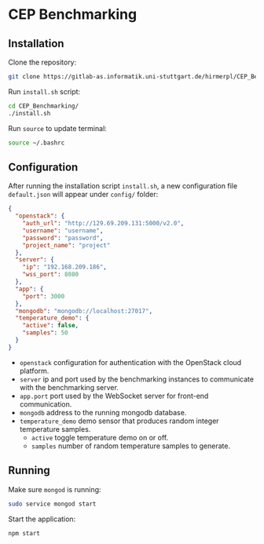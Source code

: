 # CEP Benchmarking

## Installation

Clone the repository:

```sh
git clone https://gitlab-as.informatik.uni-stuttgart.de/hirmerpl/CEP_Benchmarking.git
```

Run `install.sh` script:

```sh
cd CEP_Benchmarking/
./install.sh
```

Run `source` to update terminal:

```sh
source ~/.bashrc
```

## Configuration

After running the installation script `install.sh`, a new configuration file `default.json` will appear under `config/` folder:

```json
{
  "openstack": {
    "auth_url": "http://129.69.209.131:5000/v2.0",
    "username": "username",
    "password": "password",
    "project_name": "project"
  },
  "server": {
    "ip": "192.168.209.186",
    "wss_port": 8080
  },
  "app": {
    "port": 3000
  },
  "mongodb": "mongodb://localhost:27017",
  "temperature_demo": {
    "active": false,
    "samples": 50
  }
}
```

- `openstack` configuration for authentication with the OpenStack cloud platform.
- `server` ip and port used by the benchmarking instances to communicate with the benchmarking server.
- `app.port` port used by the WebSocket server for front-end communication.
- `mongodb` address to the running mongodb database.
- `temperature_demo` demo sensor that produces random integer temperature samples.
  - `active` toggle temperature demo on or off.
  - `samples` number of random temperature samples to generate.

## Running

Make sure `mongod` is running:

```sh
sudo service mongod start
```

Start the application:

```sh
npm start
```
